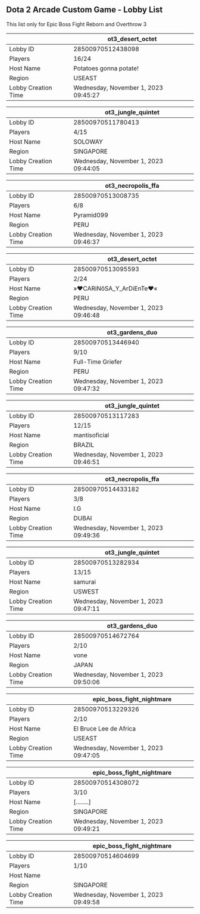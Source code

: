 ## Dota 2 Arcade Custom Game - Lobby List

This list only for Epic Boss Fight Reborn and Overthrow 3

|  | ot3_desert_octet |
| ------ | ------ |
| Lobby ID | 28500970512438098 |
| Players | 16/24 |
| Host Name | Potatoes gonna potate! |
| Region | USEAST |
| Lobby Creation Time | Wednesday, November 1, 2023 09:45:27 |


|  | ot3_jungle_quintet |
| ------ | ------ |
| Lobby ID | 28500970511780413 |
| Players | 4/15 |
| Host Name | SOLOWAY |
| Region | SINGAPORE |
| Lobby Creation Time | Wednesday, November 1, 2023 09:44:05 |


|  | ot3_necropolis_ffa |
| ------ | ------ |
| Lobby ID | 28500970513008735 |
| Players | 6/8 |
| Host Name | Pyramid099 |
| Region | PERU |
| Lobby Creation Time | Wednesday, November 1, 2023 09:46:37 |


|  | ot3_desert_octet |
| ------ | ------ |
| Lobby ID | 28500970513095593 |
| Players | 2/24 |
| Host Name | »♥CARiNôSA_Y_ArDiEnTe♥« |
| Region | PERU |
| Lobby Creation Time | Wednesday, November 1, 2023 09:46:48 |


|  | ot3_gardens_duo |
| ------ | ------ |
| Lobby ID | 28500970513446940 |
| Players | 9/10 |
| Host Name | Full-Time Griefer |
| Region | PERU |
| Lobby Creation Time | Wednesday, November 1, 2023 09:47:32 |


|  | ot3_jungle_quintet |
| ------ | ------ |
| Lobby ID | 28500970513117283 |
| Players | 12/15 |
| Host Name | mantisoficial |
| Region | BRAZIL |
| Lobby Creation Time | Wednesday, November 1, 2023 09:46:51 |


|  | ot3_necropolis_ffa |
| ------ | ------ |
| Lobby ID | 28500970514433182 |
| Players | 3/8 |
| Host Name | I.G |
| Region | DUBAI |
| Lobby Creation Time | Wednesday, November 1, 2023 09:49:36 |


|  | ot3_jungle_quintet |
| ------ | ------ |
| Lobby ID | 28500970513282934 |
| Players | 13/15 |
| Host Name | samurai |
| Region | USWEST |
| Lobby Creation Time | Wednesday, November 1, 2023 09:47:11 |


|  | ot3_gardens_duo |
| ------ | ------ |
| Lobby ID | 28500970514672764 |
| Players | 2/10 |
| Host Name | vone |
| Region | JAPAN |
| Lobby Creation Time | Wednesday, November 1, 2023 09:50:06 |


|  | epic_boss_fight_nightmare |
| ------ | ------ |
| Lobby ID | 28500970513229326 |
| Players | 2/10 |
| Host Name | El Bruce Lee de Africa |
| Region | USEAST |
| Lobby Creation Time | Wednesday, November 1, 2023 09:47:05 |


|  | epic_boss_fight_nightmare |
| ------ | ------ |
| Lobby ID | 28500970514308072 |
| Players | 3/10 |
| Host Name | [........] |
| Region | SINGAPORE |
| Lobby Creation Time | Wednesday, November 1, 2023 09:49:21 |


|  | epic_boss_fight_nightmare |
| ------ | ------ |
| Lobby ID | 28500970514604699 |
| Players | 1/10 |
| Host Name | || Puppet™ |
| Region | SINGAPORE |
| Lobby Creation Time | Wednesday, November 1, 2023 09:49:58 |


